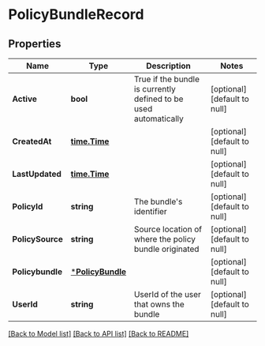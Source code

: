 # PolicyBundleRecord

## Properties
Name | Type | Description | Notes
------------ | ------------- | ------------- | -------------
**Active** | **bool** | True if the bundle is currently defined to be used automatically | [optional] [default to null]
**CreatedAt** | [**time.Time**](time.Time.md) |  | [optional] [default to null]
**LastUpdated** | [**time.Time**](time.Time.md) |  | [optional] [default to null]
**PolicyId** | **string** | The bundle&#39;s identifier | [optional] [default to null]
**PolicySource** | **string** | Source location of where the policy bundle originated | [optional] [default to null]
**Policybundle** | [***PolicyBundle**](PolicyBundle.md) |  | [optional] [default to null]
**UserId** | **string** | UserId of the user that owns the bundle | [optional] [default to null]

[[Back to Model list]](../README.md#documentation-for-models) [[Back to API list]](../README.md#documentation-for-api-endpoints) [[Back to README]](../README.md)



